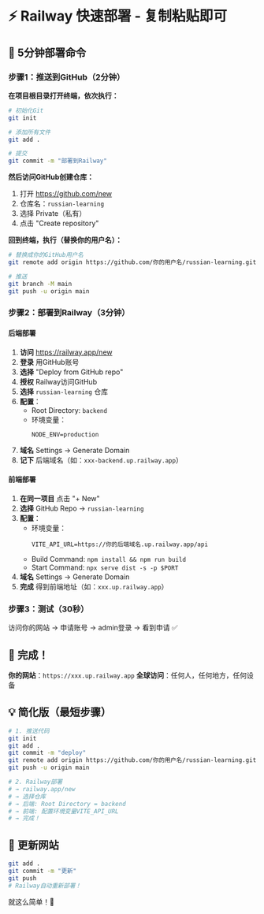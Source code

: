 # ⚡ Railway 快速部署 - 复制粘贴即可

## 🎯 5分钟部署命令

### 步骤1：推送到GitHub（2分钟）

**在项目根目录打开终端，依次执行：**

```bash
# 初始化Git
git init

# 添加所有文件
git add .

# 提交
git commit -m "部署到Railway"
```

**然后访问GitHub创建仓库：**
1. 打开 https://github.com/new
2. 仓库名：`russian-learning`
3. 选择 Private（私有）
4. 点击 "Create repository"

**回到终端，执行（替换你的用户名）：**

```bash
# 替换成你的GitHub用户名
git remote add origin https://github.com/你的用户名/russian-learning.git

# 推送
git branch -M main
git push -u origin main
```

### 步骤2：部署到Railway（3分钟）

#### 后端部署

1. **访问** https://railway.app/new
2. **登录** 用GitHub账号
3. **选择** "Deploy from GitHub repo"
4. **授权** Railway访问GitHub
5. **选择** `russian-learning` 仓库
6. **配置**：
   - Root Directory: `backend`
   - 环境变量：
     ```
     NODE_ENV=production
     ```
7. **域名** Settings → Generate Domain
8. **记下** 后端域名（如：`xxx-backend.up.railway.app`）

#### 前端部署

1. **在同一项目** 点击 "+ New"
2. **选择** GitHub Repo → `russian-learning`
3. **配置**：
   - 环境变量：
     ```
     VITE_API_URL=https://你的后端域名.up.railway.app/api
     ```
   - Build Command: `npm install && npm run build`
   - Start Command: `npx serve dist -s -p $PORT`
4. **域名** Settings → Generate Domain
5. **完成** 得到前端地址（如：`xxx.up.railway.app`）

### 步骤3：测试（30秒）

访问你的网站 → 申请账号 → admin登录 → 看到申请 ✅

## 🎉 完成！

**你的网站**：`https://xxx.up.railway.app`
**全球访问**：任何人，任何地方，任何设备

## 💡 简化版（最短步骤）

```bash
# 1. 推送代码
git init
git add .
git commit -m "deploy"
git remote add origin https://github.com/你的用户名/russian-learning.git
git push -u origin main

# 2. Railway部署
# → railway.app/new
# → 选择仓库
# → 后端: Root Directory = backend
# → 前端: 配置环境变量VITE_API_URL
# → 完成！
```

## 🔄 更新网站

```bash
git add .
git commit -m "更新"
git push
# Railway自动重新部署！
```

就这么简单！🚀

